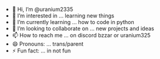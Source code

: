 - 👋 Hi, I’m @uranium2335
- 👀 I’m interested in ... learning new things
- 🌱 I’m currently learning ... how to code in python
- 💞️ I’m looking to collaborate on ... new projects and ideas
- 📫 How to reach me ... on discord bzzar or uranium325
- 😄 Pronouns: ... trans/parent
- ⚡ Fun fact: ... in not fun

<!---
uranium2335/uranium2335 is a ✨ special ✨ repository because its `README.md` (this file) appears on your GitHub profile.
You can click the Preview link to take a look at your changes.
--->
